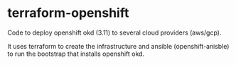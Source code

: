 # terraform-openshift

Code to deploy openshift okd (3.11) to several cloud providers (aws/gcp).

It uses terraform to create the infrastructure and ansible (openshift-anisble) to run the bootstrap that installs openshift okd.
